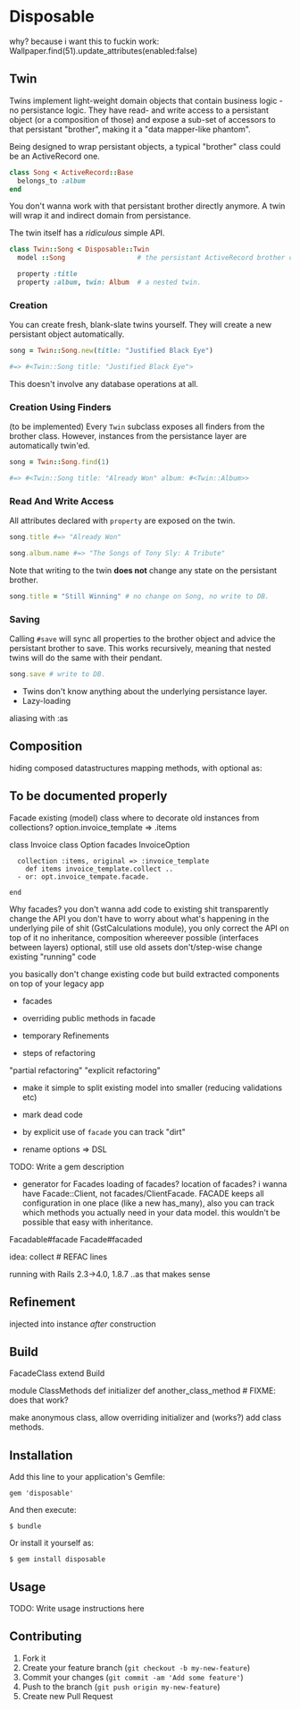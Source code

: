 # Disposable


why?
because i want this to fuckin work: Wallpaper.find(51).update_attributes(enabled:false)


## Twin

Twins implement light-weight domain objects that contain business logic - no persistance logic. They have read- and write access to a persistant object (or a composition of those) and expose a sub-set of accessors to that persistant "brother", making it a "data mapper-like phantom".

Being designed to wrap persistant objects, a typical "brother" class could be an ActiveRecord one.

```ruby
class Song < ActiveRecord::Base
  belongs_to :album
end
```

You don't wanna work with that persistant brother directly anymore. A twin will wrap it and indirect domain from persistance.

The twin itself has a _ridiculous_ simple API.

```ruby
class Twin::Song < Disposable::Twin
  model ::Song                  # the persistant ActiveRecord brother class

  property :title
  property :album, twin: Album  # a nested twin.
```


### Creation

You can create fresh, blank-slate twins yourself. They will create a new persistant object automatically.

```ruby
song = Twin::Song.new(title: "Justified Black Eye")

#=> #<Twin::Song title: "Justified Black Eye">
```

This doesn't involve any database operations at all.


### Creation Using Finders

(to be implemented)
Every `Twin` subclass exposes all finders from the brother class. However, instances from the persistance layer are automatically twin'ed.

```ruby
song = Twin::Song.find(1)

#=> #<Twin::Song title: "Already Won" album: #<Twin::Album>>
```


### Read And Write Access

All attributes declared with `property` are exposed on the twin.

```ruby
song.title #=> "Already Won"

song.album.name #=> "The Songs of Tony Sly: A Tribute"
```

Note that writing to the twin **does not** change any state on the persistant brother.

```ruby
song.title = "Still Winning" # no change on Song, no write to DB.
```


### Saving

Calling `#save` will sync all properties to the brother object and advice the persistant brother to save. This works recursively, meaning that nested twins will do the same with their pendant.

```ruby
song.save # write to DB.
```

* Twins don't know anything about the underlying persistance layer.
* Lazy-loading

aliasing with :as


## Composition

hiding composed datastructures
mapping methods, with optional as:


## To be documented properly

Facade existing (model) class
where to decorate old instances from collections?
  option.invoice_template => .items



class Invoice
	class Option
	  facades InvoiceOption

	  collection :items, original => :invoice_template
	  	def items invoice_template.collect ..
	  - or: opt.invoice_tempate.facade.

	end


Why facades?
you don't wanna add code to existing shit
transparently change the API
you don't have to worry about what's happening in the underlying pile of shit (GstCalculations module), you only correct the API on top of it
no inheritance, composition whereever possible (interfaces between layers)
optional, still use old assets
don't/step-wise change existing "running" code

you basically don't change existing code but build extracted components on top of your legacy app

* facades
* overriding public methods in facade
* temporary Refinements

* steps of refactoring


"partial refactoring"
"explicit refactoring"


* make it simple to split existing model into smaller (reducing validations etc)
* mark dead code
* by explicit use of `facade` you can track "dirt"

* rename options => DSL

TODO: Write a gem description
* generator for Facades
loading of facades?
location of facades? i wanna have Facade::Client, not facades/ClientFacade.
FACADE keeps all configuration in one place (like a new has_many), also you can track which methods you actually need in your data model. this wouldn't be possible that easy with inheritance.

Facadable#facade
Facade#facaded


idea: collect # REFAC lines


running with Rails 2.3->4.0, 1.8.7 ..as that makes sense


## Refinement

injected into instance _after_ construction

## Build



FacadeClass
  extend Build

  module ClassMethods
    def initializer
    def another_class_method # FIXME: does that work?

make anonymous class, allow overriding initializer and (works?) add class methods.


## Installation

Add this line to your application's Gemfile:

    gem 'disposable'

And then execute:

    $ bundle

Or install it yourself as:

    $ gem install disposable

## Usage

TODO: Write usage instructions here

## Contributing

1. Fork it
2. Create your feature branch (`git checkout -b my-new-feature`)
3. Commit your changes (`git commit -am 'Add some feature'`)
4. Push to the branch (`git push origin my-new-feature`)
5. Create new Pull Request

